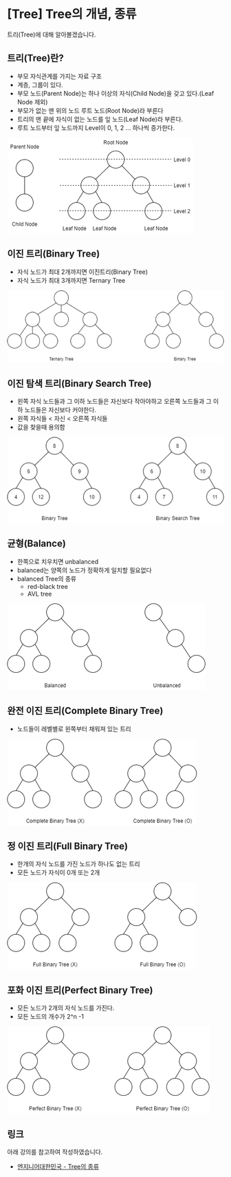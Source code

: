 # [Tree] Tree의 개념, 종류

트리(Tree)에 대해 알아볼겠습니다.



## 트리(Tree)란?

* 부모 자식관계를 가지는 자료 구조
* 계층, 그룹이 있다.
* 부모 노드(Parent Node)는 하나 이상의 자식(Child Node)을 갖고 있다.(Leaf Node 제외)
* 부모가 없는 맨 위의 노드 루트 노드(Root Node)라 부른다
* 트리의 맨 끝에 자식이 없는 노드를 잎 노드(Leaf Node)라 부른다.
* 루트 노드부터 잎 노드까지 Level이 0, 1, 2 ... 하나씩 증가한다.

![1_트리란](1_트리란.png)



## 이진 트리(Binary Tree)

* 자식 노드가 최대 2개까지면 이진트리(Binary Tree)
* 자식 노드가 최대 3개까지면 Ternary Tree

![2_이진트리](2_이진트리.png)



## 이진 탐색 트리(Binary Search Tree)

* 왼쪽 자식 노드들과 그 이하 노드들은 자신보다 작아야하고 오른쪽 노드들과 그 이하 노드들은 자신보다 커야한다.
* 왼쪽 자식들 < 자신 < 오른쪽 자식들
* 값을 찾을때 용의함

![3_이진검색트리](3_이진검색트리.png)



## 균형(Balance)

* 한쪽으로 치우치면 unbalanced
* balanced는 양쪽의 노드가 정확하게 일치할 필요없다
* balanced Tree의 종류
  * red-black tree
  * AVL tree

![4_밸런스](4_밸런스.png)



## 완전 이진 트리(Complete Binary Tree)

* 노드들이 레벨별로 왼쪽부터 채워져 있는 트리

![5_완전이진트리](5_완전이진트리.png)



## 정 이진 트리(Full Binary Tree)

* 한개의 자식 노드를 가진 노드가 하나도 없는 트리
* 모든 노드가 자식이 0개 또는 2개

![6_FullBinaryTree](6_FullBinaryTree.png)



## 포화 이진 트리(Perfect Binary Tree)

* 모든 노드가 2개의 자식 노드를 가진다.
* 모든 노드의 개수가 2^n -1

![7_PerfcetBinaryTree](7_PerfcetBinaryTree.png)



## 링크

아래 강의를 참고하여 작성하였습니다.

* [엔지니어대한민국 - Tree의 종류](https://www.youtube.com/watch?v=LnxEBW29DOw&list=PLjSkJdbr_gFY8VgactUs6_Jc9Ke8cPzZP)

